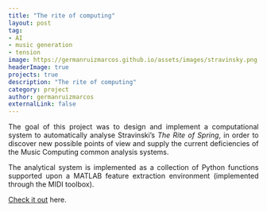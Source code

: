 ```yaml
---
title: "The rite of computing"
layout: post
tag:
- AI
- music generation
- tension
image: https://germanruizmarcos.github.io/assets/images/stravinsky.png
headerImage: true
projects: true
description: "The rite of computing"
category: project
author: germanruizmarcos
externalLink: false
---
```


<p style='text-align: justify;'>The goal of this project was to design and implement a computational system to automatically analyse Stravinski’s <em>The Rite of Spring</em>, in order to discover new possible points of view and supply the current deficiencies of the Music Computing common analysis systems.</p> 

<p style='text-align: justify;'>The analytical system is implemented as a collection of Python functions supported upon a MATLAB feature extraction environment (implemented through the MIDI toolbox).</p> 


[Check it out](https://arxiv.org/pdf/2011.04568.pdf) here.
